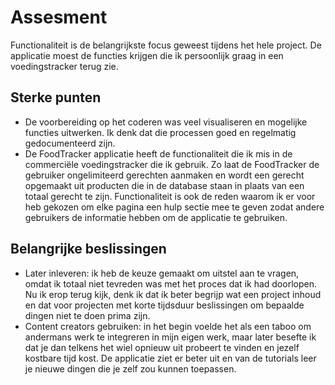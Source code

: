 # Assesment
Functionaliteit is de belangrijkste focus geweest tijdens het hele project.
De applicatie moest de functies krijgen die ik persoonlijk graag in een voedingstracker terug zie. 
## Sterke punten
- De voorbereiding op het coderen was veel visualiseren en mogelijke functies uitwerken.
Ik denk dat die processen goed en regelmatig gedocumenteerd zijn. 
-  De FoodTracker applicatie heeft de functionaliteit die ik mis in de commerciële voedingstracker die ik gebruik.
Zo laat de FoodTracker de gebruiker ongelimiteerd gerechten aanmaken 
en wordt een gerecht opgemaakt uit producten die in de database staan in plaats van een totaal gerecht te zijn.
Functionaliteit is ook de reden waarom ik er voor heb gekozen om elke pagina een hulp sectie mee te geven 
zodat andere gebruikers de informatie hebben om de applicatie te gebruiken.
## Belangrijke beslissingen
- Later inleveren: ik heb de keuze gemaakt om uitstel aan te vragen, omdat ik totaal niet tevreden was met het proces dat ik had doorlopen.
Nu ik erop terug kijk, denk ik dat ik beter begrijp wat een project inhoud 
en dat voor projecten met korte tijdsduur beslissingen om bepaalde dingen niet te doen prima zijn. 
- Content creators gebruiken: in het begin voelde het als een taboo om andermans werk te integreren in mijn eigen werk,
maar later besefte ik dat je dan telkens het wiel opnieuw uit probeert te vinden en jezelf kostbare tijd kost.
De applicatie ziet er beter uit en van de tutorials leer je nieuwe dingen die je zelf zou kunnen toepassen. 
